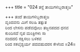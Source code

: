 +++
title = "024 ತನ್ದೆ ತಾಯಿಗಳಿಬ್ಬರಾತ್ಮಜ"

+++
ತಂದೆ ತಾಯಿಗಳಿಬ್ಬರಾತ್ಮಜ   
ವೃಂದವನು ಮಿಗೆ ಸಲಹಿ ತತ್ಸುತ   
ರಿಂದ ಲೇಸನು ಪಡೆವವೊಲು ತಜ್ಜನಪದದ ಧನವ   
ಕುಂದಿಸದೆ ನೃಪ ಮಂತ್ರಿಗಳು ಸಾ   
ನಂದದಲಿ ರಕ್ಷಿಸಲು ಬಳಿಕವ   
ರಿಂದ ಸಕಲೈಶ್ವರ್ಯ ಪದವಹುದರಸ ಕೇಳೆಂದ    ॥24॥